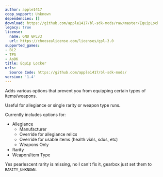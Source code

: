 ```yaml
---
author: apple1417
coop_support: Unknown
dependencies: []
download: https://github.com/apple1417/bl-sdk-mods/raw/master/EquipLocker/EquipLocker.zip
legacy: true
license:
  name: GNU GPLv3
  url: https://choosealicense.com/licenses/gpl-3.0
supported_games:
- BL2
- TPS
- AoDK
title: Equip Locker
urls:
  Source Code: https://github.com/apple1417/bl-sdk-mods/
version: '1.4'
---
```

Adds various options that prevent you from equipping certain types of items/weapons.

Useful for allegiance or single rarity or weapon type runs.

Currently includes options for:
- Allegiance
  - Manufacturer
  - Override for allegiance relics
  - Override for usable items (health vials, sdus, etc)
  - Weapons Only
- Rarity
- Weapon/Item Type

Yes pearlescent rarity is missing, no I can't fix it, gearbox just set them to `RARITY_UNKNOWN`.
